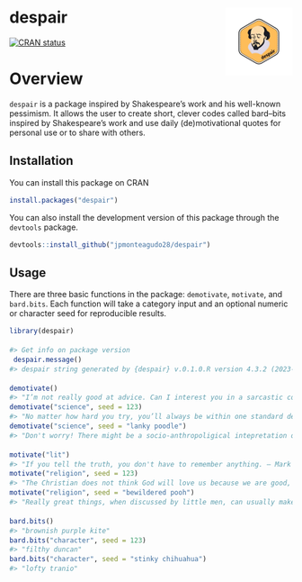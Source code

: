 
# despair <a href="https://www.despair.jpmonteagudo.com"><img src="man/figures/logo.png" align="right" height="120" alt="despair website" /></a>

[![CRAN
status](https://www.r-pkg.org/badges/version/despair)](https://CRAN.R-project.org/package=despair)

# Overview

`despair` is a package inspired by Shakespeare’s work and his well-known
pessimism. It allows the user to create short, clever codes called
bard–bits inspired by Shakespeare’s work and use daily (de)motivational
quotes for personal use or to share with others.

## Installation

You can install this package on CRAN

``` r
install.packages("despair")
```

You can also install the development version of this package through the
`devtools` package.

``` r
devtools::install_github("jpmonteagudo28/despair")
```

## Usage

There are three basic functions in the package: `demotivate`,
`motivate`, and `bard.bits`. Each function will take a category input
and an optional numeric or character seed for reproducible results.

``` r
library(despair)

#> Get info on package version 
 despair.message()
#> despair string generated by {despair} v.0.1.0.R version 4.3.2 (2023-10-31 ucrt).

demotivate()
#> "I’m not really good at advice. Can I interest you in a sarcastic comment?"
demotivate("science", seed = 123)
#> "No matter how hard you try, you’ll always be within one standard deviation of average."
demotivate("science", seed = "lanky poodle")
#> "Don't worry! There might be a socio-anthropoligical intepretation of your results"

motivate("lit")
#> "If you tell the truth, you don't have to remember anything. — Mark Twain"
motivate("religion", seed = 123)
#> "The Christian does not think God will love us because we are good, but that God will make us good because He loves us. - C.S. Lewis"
motivate("religion", seed = "bewildered pooh")
#> "Really great things, when discussed by little men, can usually make such men grow big. - Augustine of Hippo"

bard.bits()
#> "brownish purple kite"
bard.bits("character", seed = 123)
#> "filthy duncan"
bard.bits("character", seed = "stinky chihuahua")
#> "lofty tranio"
```
